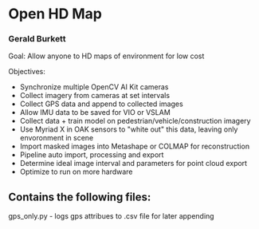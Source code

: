 # Open HD Map
### Gerald Burkett

Goal: 
 Allow anyone to HD maps of environment for low cost

Objectives:
* Synchronize multiple OpenCV AI Kit cameras
* Collect imagery from cameras at set intervals
* Collect GPS data and append to collected images
* Allow IMU data to be saved for VIO or VSLAM
* Collect data + train model on pedestrian/vehicle/construction imagery
* Use Myriad X in OAK sensors to "white out" this data, leaving only envoronment in scene
* Import masked images into Metashape or COLMAP for reconstruction
* Pipeline auto import, processing and export
* Determine ideal image interval and parameters for point cloud export
* Optimize to run on more hardware

## Contains the following files:
gps_only.py - logs gps attribues to .csv file for later appending 